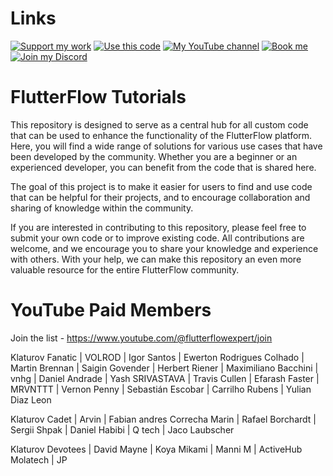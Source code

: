 # Links

[![Support my work](https://img.shields.io/badge/-Support%20my%20work-purple?style=for-the-badge&logo=github-sponsors&logoColor=white)](https://github.com/sponsors/bulgariamitko) [![Use this code](https://img.shields.io/badge/-Use%20this%20code-blue?style=for-the-badge&logo=Github)](https://bulgariamitko.github.io/flutterflowtutorials/) [![My YouTube channel](https://img.shields.io/badge/-YouTube-red?style=for-the-badge&logo=youtube&logoColor=white)](https://youtube.com/@flutterflowexpert) [![Book me](https://img.shields.io/badge/-Book%20me-green?style=for-the-badge&logo=googlecalendar&logoColor=white)](https://calendly.com/bulgaria_mitko) [![Join my Discord](https://img.shields.io/badge/-Join%20my%20Discord-orange?style=for-the-badge&logo=discord&logoColor=white)](https://discord.gg/ERDVFBkJmY)


# FlutterFlow Tutorials

This repository is designed to serve as a central hub for all custom code that can be used to enhance the functionality of the FlutterFlow platform. Here, you will find a wide range of solutions for various use cases that have been developed by the community. Whether you are a beginner or an experienced developer, you can benefit from the code that is shared here.

The goal of this project is to make it easier for users to find and use code that can be helpful for their projects, and to encourage collaboration and sharing of knowledge within the community.

If you are interested in contributing to this repository, please feel free to submit your own code or to improve existing code. All contributions are welcome, and we encourage you to share your knowledge and experience with others. With your help, we can make this repository an even more valuable resource for the entire FlutterFlow community.

# YouTube Paid Members

Join the list - https://www.youtube.com/@flutterflowexpert/join

Klaturov Fanatic
| VOLROD
| Igor Santos
| Ewerton Rodrigues Colhado
| Martin Brennan
| Saigin Govender
| Herbert Riener
| Maximiliano Bacchini
| vnhg
| Daniel Andrade
| Yash SRIVASTAVA
| Travis Cullen
| Efarash Faster
| MRVNTTT
| Vernon Penny
| Sebastián Escobar
| Carrilho Rubens
| Yulian Diaz Leon

Klaturov Cadet
| Arvin
| Fabian andres Correcha Marin
| Rafael Borchardt
| Sergii Shpak
| Daniel Habibi
| Q tech
| Jaco Laubscher

Klaturov Devotees
| David Mayne
| Koya Mikami
| Manni M
| ActiveHub Molatech
| JP

